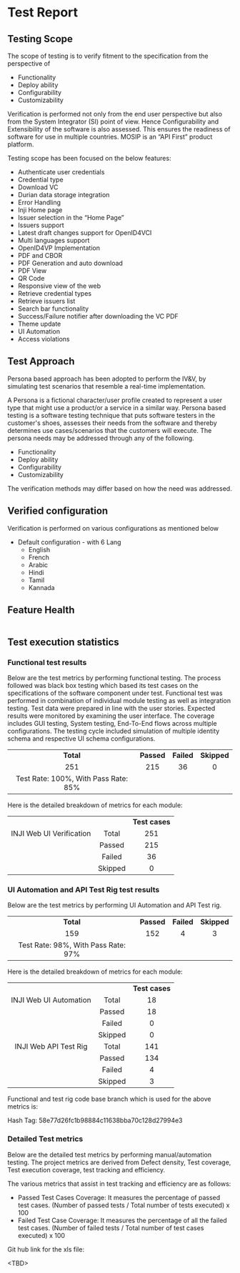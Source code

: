 # Test Report

## Testing Scope

The scope of testing is to verify fitment to the specification from the perspective of

* Functionality
* Deploy ability
* Configurability
* Customizability

Verification is performed not only from the end user perspective but also from the System Integrator (SI) point of view. Hence Configurability and Extensibility of the software is also assessed. This ensures the readiness of software for use in multiple countries. MOSIP is an “API First” product platform.

Testing scope has been focused on the below features:

* Authenticate user credentials
* Credential type
* Download VC
* Durian data storage integration
* Error Handling
* Inji Home page
* Issuer selection in the “Home Page”
* Issuers support
* Latest draft changes support for OpenID4VCI
* Multi languages support
* OpenID4VP Implementation
* PDF and CBOR
* PDF Generation and auto download
* PDF View
* QR Code
* Responsive view of the web
* Retrieve credential types
* Retrieve issuers list
* Search bar functionality
* Success/Failure notifier after downloading the VC PDF
* Theme update
* UI Automation
* Access violations

## Test Approach

Persona based approach has been adopted to perform the IV\&V, by simulating test scenarios that resemble a real-time implementation.

A Persona is a fictional character/user profile created to represent a user type that might use a product/or a service in a similar way. Persona based testing is a software testing technique that puts software testers in the customer's shoes, assesses their needs from the software and thereby determines use cases/scenarios that the customers will execute. The persona needs may be addressed through any of the following.

* Functionality
* Deploy ability
* Configurability
* Customizability

The verification methods may differ based on how the need was addressed.

## Verified configuration

Verification is performed on various configurations as mentioned below

* Default configuration - with 6 Lang
  * English
  * French
  * Arabic
  * Hindi
  * Tamil
  * Kannada

## Feature Health

<figure><img src="../../../../.gitbook/assets/inji_web_0.10.0_test_report_feature_health_2.png" alt=""><figcaption></figcaption></figure>

## Test execution statistics

### Functional test results

Below are the test metrics by performing functional testing. The process followed was black box testing which based its test cases on the specifications of the software component under test. Functional test was performed in combination of individual module testing as well as integration testing. Test data were prepared in line with the user stories. Expected results were monitored by examining the user interface. The coverage includes GUI testing, System testing, End-To-End flows across multiple configurations. The testing cycle included simulation of multiple identity schema and respective UI schema configurations.

|                                      |            |            |             |
| :----------------------------------: | :--------: | :--------: | :---------: |
|               **Total**              | **Passed** | **Failed** | **Skipped** |
|                  251                 |     215    |     36     |      0      |
| Test Rate: 100%, With Pass Rate: 85% |            |            |             |

Here is the detailed breakdown of metrics for each module:

|                          |         |                |
| :----------------------: | :-----: | :------------: |
|                          |         | **Test cases** |
| INJI Web UI Verification |  Total  |       251      |
|                          |  Passed |       215      |
|                          |  Failed |       36       |
|                          | Skipped |        0       |

### UI Automation and API Test Rig test results

Below are the test metrics by performing UI Automation and API Test rig.

|                                     |            |            |             |
| :---------------------------------: | :--------: | :--------: | :---------: |
|              **Total**              | **Passed** | **Failed** | **Skipped** |
|                 159                 |     152    |      4     |      3      |
| Test Rate: 98%, With Pass Rate: 97% |            |            |             |

Here is the detailed breakdown of metrics for each module:

|                        |         |                |
| :--------------------: | :-----: | :------------: |
|                        |         | **Test cases** |
| INJI Web UI Automation |  Total  |       18       |
|                        |  Passed |       18       |
|                        |  Failed |        0       |
|                        | Skipped |        0       |
|  INJI Web API Test Rig |  Total  |       141      |
|                        |  Passed |       134      |
|                        |  Failed |        4       |
|                        | Skipped |        3       |

Functional and test rig code base branch which is used for the above metrics is:

Hash Tag: 58e77d26fc1b98884c11638bba70c128d27994e3

### Detailed Test metrics

Below are the detailed test metrics by performing manual/automation testing. The project metrics are derived from Defect density, Test coverage, Test execution coverage, test tracking and efficiency.

The various metrics that assist in test tracking and efficiency are as follows:

* Passed Test Cases Coverage: It measures the percentage of passed test cases. (Number of passed tests / Total number of tests executed) x 100
* Failed Test Case Coverage: It measures the percentage of all the failed test cases. (Number of failed tests / Total number of test cases executed) x 100

Git hub link for the xls file:

\<TBD>
